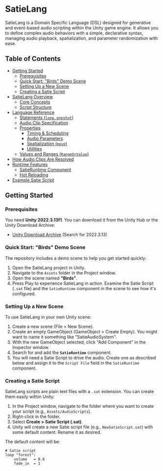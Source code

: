 # SatieLang

SatieLang is a Domain Specific Language (DSL) designed for generative and event-based audio scripting within the Unity game engine. It allows you to define complex audio behaviors with a simple, declarative syntax, managing audio playback, spatialization, and parameter randomization with ease.

## Table of Contents

* [Getting Started](#getting-started)
    * [Prerequisites](#prerequisites)
    * [Quick Start: "Birds" Demo Scene](#quick-start-birds-demo-scene)
    * [Setting Up a New Scene](#setting-up-a-new-scene)
    * [Creating a Satie Script](#creating-a-satie-script)
* [SatieLang Overview](#satielang-overview)
    * [Core Concepts](#core-concepts)
    * [Script Structure](#script-structure)
* [Language Reference](#language-reference)
    * [Statements (`loop`, `oneshot`)](#statements-loop-oneshot)
    * [Audio Clip Specification](#audio-clip-specification)
    * [Properties](#properties)
        * [Timing & Scheduling](#timing--scheduling)
        * [Audio Parameters](#audio-parameters)
        * [Spatialization (`move`)](#spatialization-move)
        * [Utilities](#utilities)
    * [Values and Ranges (`RangeOrValue`)](#values-and-ranges-rangeorvalue)
* [How Audio Clips Are Resolved](#how-audio-clips-are-resolved)
* [Runtime Features](#runtime-features)
    * [SatieRuntime Component](#satieruntime-component)
    * [Hot Reloading](#hot-reloading)
* [Example Satie Script](#example-satie-script)

## Getting Started

### Prerequisites

You need **Unity 2022.3.13f1**. You can download it from the Unity Hub or the Unity Download Archive:
* [Unity Download Archive](https://unity.com/releases/editor/archive) (Search for 2022.3.13)

### Quick Start: "Birds" Demo Scene

The repository includes a demo scene to help you get started quickly:
1.  Open the SatieLang project in Unity.
2.  Navigate to the `Assets` folder in the Project window.
3.  Open the scene named **"Birds"**.
4.  Press Play to experience SatieLang in action. Examine the Satie Script (`.sat` file) and the `SatieRuntime` component in the scene to see how it's configured.

### Setting Up a New Scene

To use SatieLang in your own Unity scene:

1.  Create a new scene (File > New Scene).
2.  Create an empty GameObject (GameObject > Create Empty). You might want to name it something like "SatieAudioSystem".
3.  With the new GameObject selected, click "Add Component" in the Inspector window.
4.  Search for and add the **`SatieRuntime`** component.
5.  You will need a Satie Script to drive the audio. Create one as described below and assign it to the `Script File` field in the `SatieRuntime` component.

### Creating a Satie Script

SatieLang scripts are plain text files with a `.sat` extension. You can create them easily within Unity:

1.  In the Project window, navigate to the folder where you want to create your script (e.g., `Assets/AudioScripts`).
2.  Right-click in the folder.
3.  Select **Create > Satie Script (.sat)**.
4.  Unity will create a new Satie script file (e.g., `NewSatieScript.sat`) with some default content. Rename it as desired.

The default content will be:
```satie
# Satie script
loop "forest":
    volume   = 0.8
    fade_in  = 1
